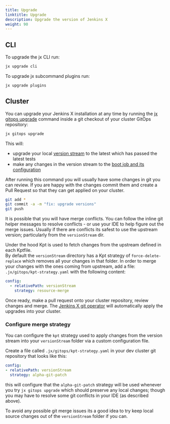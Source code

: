 ```yaml
---
title: Upgrade
linktitle: Upgrade
description: Upgrade the version of Jenkins X
weight: 90
---
```


## CLI

To upgrade the jx CLI run:
```bash
jx upgrade cli
```

To upgrade jx subcommand plugins run:
```bash
jx upgrade plugins
```


## Cluster 

You can upgrade your Jenkins X installation at any time by running the [jx gitops upgrade](https://github.com/jenkins-x/jx-gitops/blob/master/docs/cmd/jx-gitops_update.md) command inside a git checkout of your cluster GitOps repository:

```bash
jx gitops upgrade
```              

This will: 

* upgrade your local [version stream](/about/concepts/version-stream/) to the latest which has passed the latest tests
* make any changes in the version stream to the [boot job and its configuration](/docs/v3/about/how-it-works/#boot-job)

After running this command you will usually have some changes in git you can review. If you are happy with the changes commit them and create a Pull Request so that they can get applied on your cluster.

```bash
git add *
git commit -a -m "fix: upgrade versions"
git push
```               

It is possible that you will have merge conflicts.  You can follow the inline git helper messages to resolve conflicts - or use your IDE to help figure out the merge issues. Usually if there are conflicts its safest to use the upstream version; particularly from the `versionStream` dir.

Under the hood Kpt is used to fetch changes from the upstream defined in each Kptfile.  
By default the `versionStream` directory has a Kpt strategy of `force-delete-replace` which removes all your changes in that folder. In order to merge your changes with the ones coming from upstream, add a file: `.jx/gitops/kpt-strategy.yaml` with the following content:
```yaml
config:
  - relativePath: versionStream
    strategy: resource-merge
```

Once ready, make a pull request onto your cluster repository, review changes and merge.  The [Jenkins X git operator](https://github.com/jenkins-x/jx-git-operator) will automatically apply the upgrades into your cluster.


### Configure merge strategy

You can configure the `kpt` strategy used to apply changes from the version stream into your `versionStream` folder via a custom configuration file.

Create a file called `.jx/gitops/kpt-strategy.yaml` in your dev cluster git repository that looks like this:

```yaml 
config:
- relativePath: versionStream
  strategy: alpha-git-patch
```

this will configure that the `alpha-git-patch` strategy will be used whenever you try `jx gitops upgrade` which should preserve any local changes; though you may have to resolve some git conflicts in your IDE (as described above).

To avoid any possible git merge issues its a good idea to try keep local source changes out of the `versionStream` folder if you can.
